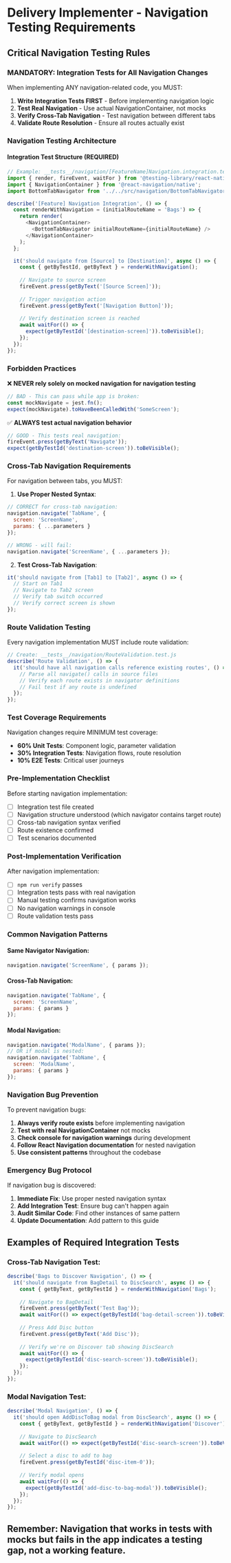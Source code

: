 # Delivery Implementer - Navigation Testing Requirements

## Critical Navigation Testing Rules

### **MANDATORY: Integration Tests for All Navigation Changes**

When implementing ANY navigation-related code, you MUST:

1. **Write Integration Tests FIRST** - Before implementing navigation logic
2. **Test Real Navigation** - Use actual NavigationContainer, not mocks
3. **Verify Cross-Tab Navigation** - Test navigation between different tabs
4. **Validate Route Resolution** - Ensure all routes actually exist

### **Navigation Testing Architecture**

#### **Integration Test Structure (REQUIRED)**
```javascript
// Example: __tests__/navigation/[FeatureName]Navigation.integration.test.js
import { render, fireEvent, waitFor } from '@testing-library/react-native';
import { NavigationContainer } from '@react-navigation/native';
import BottomTabNavigator from '../../src/navigation/BottomTabNavigator';

describe('[Feature] Navigation Integration', () => {
  const renderWithNavigation = (initialRouteName = 'Bags') => {
    return render(
      <NavigationContainer>
        <BottomTabNavigator initialRouteName={initialRouteName} />
      </NavigationContainer>
    );
  };

  it('should navigate from [Source] to [Destination]', async () => {
    const { getByTestId, getByText } = renderWithNavigation();
    
    // Navigate to source screen
    fireEvent.press(getByText('[Source Screen]'));
    
    // Trigger navigation action
    fireEvent.press(getByText('[Navigation Button]'));
    
    // Verify destination screen is reached
    await waitFor(() => {
      expect(getByTestId('[destination-screen]')).toBeVisible();
    });
  });
});
```

### **Forbidden Practices**

❌ **NEVER rely solely on mocked navigation for navigation testing**
```javascript
// BAD - This can pass while app is broken:
const mockNavigate = jest.fn();
expect(mockNavigate).toHaveBeenCalledWith('SomeScreen');
```

✅ **ALWAYS test actual navigation behavior**
```javascript
// GOOD - This tests real navigation:
fireEvent.press(getByText('Navigate'));
expect(getByTestId('destination-screen')).toBeVisible();
```

### **Cross-Tab Navigation Requirements**

For navigation between tabs, you MUST:

1. **Use Proper Nested Syntax**:
```javascript
// CORRECT for cross-tab navigation:
navigation.navigate('TabName', {
  screen: 'ScreenName',
  params: { ...parameters }
});

// WRONG - will fail:
navigation.navigate('ScreenName', { ...parameters });
```

2. **Test Cross-Tab Navigation**:
```javascript
it('should navigate from [Tab1] to [Tab2]', async () => {
  // Start on Tab1
  // Navigate to Tab2 screen
  // Verify tab switch occurred
  // Verify correct screen is shown
});
```

### **Route Validation Testing**

Every navigation implementation MUST include route validation:

```javascript
// Create: __tests__/navigation/RouteValidation.test.js
describe('Route Validation', () => {
  it('should have all navigation calls reference existing routes', () => {
    // Parse all navigate() calls in source files
    // Verify each route exists in navigator definitions
    // Fail test if any route is undefined
  });
});
```

### **Test Coverage Requirements**

Navigation changes require MINIMUM test coverage:

- **60% Unit Tests**: Component logic, parameter validation
- **30% Integration Tests**: Navigation flows, route resolution  
- **10% E2E Tests**: Critical user journeys

### **Pre-Implementation Checklist**

Before starting navigation implementation:

- [ ] Integration test file created
- [ ] Navigation structure understood (which navigator contains target route)
- [ ] Cross-tab navigation syntax verified
- [ ] Route existence confirmed
- [ ] Test scenarios documented

### **Post-Implementation Verification**

After navigation implementation:

- [ ] `npm run verify` passes
- [ ] Integration tests pass with real navigation
- [ ] Manual testing confirms navigation works
- [ ] No navigation warnings in console
- [ ] Route validation tests pass

### **Common Navigation Patterns**

#### **Same Navigator Navigation**:
```javascript
navigation.navigate('ScreenName', { params });
```

#### **Cross-Tab Navigation**:
```javascript
navigation.navigate('TabName', {
  screen: 'ScreenName', 
  params: { params }
});
```

#### **Modal Navigation**:
```javascript
navigation.navigate('ModalName', { params });
// OR if modal is nested:
navigation.navigate('TabName', {
  screen: 'ModalName',
  params: { params }
});
```

### **Navigation Bug Prevention**

To prevent navigation bugs:

1. **Always verify route exists** before implementing navigation
2. **Test with real NavigationContainer** not mocks
3. **Check console for navigation warnings** during development
4. **Follow React Navigation documentation** for nested navigation
5. **Use consistent patterns** throughout the codebase

### **Emergency Bug Protocol**

If navigation bug is discovered:

1. **Immediate Fix**: Use proper nested navigation syntax
2. **Add Integration Test**: Ensure bug can't happen again
3. **Audit Similar Code**: Find other instances of same pattern
4. **Update Documentation**: Add pattern to this guide

## Examples of Required Integration Tests

### **Cross-Tab Navigation Test**:
```javascript
describe('Bags to Discover Navigation', () => {
  it('should navigate from BagDetail to DiscSearch', async () => {
    const { getByText, getByTestId } = renderWithNavigation('Bags');
    
    // Navigate to BagDetail
    fireEvent.press(getByText('Test Bag'));
    await waitFor(() => expect(getByTestId('bag-detail-screen')).toBeVisible());
    
    // Press Add Disc button
    fireEvent.press(getByText('Add Disc'));
    
    // Verify we're on Discover tab showing DiscSearch
    await waitFor(() => {
      expect(getByTestId('disc-search-screen')).toBeVisible();
    });
  });
});
```

### **Modal Navigation Test**:
```javascript
describe('Modal Navigation', () => {
  it('should open AddDiscToBag modal from DiscSearch', async () => {
    const { getByText, getByTestId } = renderWithNavigation('Discover');
    
    // Navigate to DiscSearch
    await waitFor(() => expect(getByTestId('disc-search-screen')).toBeVisible());
    
    // Select a disc to add to bag
    fireEvent.press(getByTestId('disc-item-0'));
    
    // Verify modal opens
    await waitFor(() => {
      expect(getByTestId('add-disc-to-bag-modal')).toBeVisible();
    });
  });
});
```

## Remember: Navigation that works in tests with mocks but fails in the app indicates a testing gap, not a working feature.